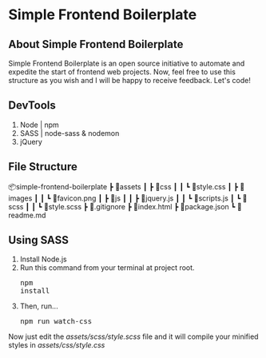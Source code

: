 # Simple Frontend Boilerplate

## About Simple Frontend Boilerplate
Simple Frontend Boilerplate is an open source initiative to automate and expedite the start of frontend web projects.
Now, feel free to use this structure as you wish and I will be happy to receive feedback.
Let's code!

## DevTools
1. Node | npm
2. SASS | node-sass & nodemon
3. jQuery

## File Structure
📦simple-frontend-boilerplate
    ┣ 📂assets
    ┃ ┣ 📂css
    ┃ ┃ ┗ 📜style.css
    ┃ ┣ 📂images
    ┃ ┃ ┗ 📜favicon.png
    ┃ ┣ 📂js
    ┃ ┃ ┣ 📜jquery.js
    ┃ ┃ ┗ 📜scripts.js
    ┃ ┗ 📂scss
    ┃ ┃ ┗ 📜style.scss
    ┣ 📜.gitignore
    ┣ 📜index.html
    ┣ 📜package.json
    ┗ 📜readme.md

## Using SASS
1. Install Node.js
2. Run this command from your terminal at project root. <pre>npm install</pre>
3. Then, run... <pre>npm run watch-css</pre>

Now just edit the *assets/scss/style.scss* file and it will compile your minified styles in *assets/css/style.css*